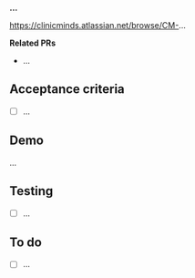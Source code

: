 <!-- CM-1234: Summary -->
<!-- Format the PR title like above. For the summary, copy the title from the Jira issue or write a short description. -->

<!-- Copy and paste the title from the Jira issue below. -->
**...**

<!-- Enter the issue number in the URL below. -->
https://clinicminds.atlassian.net/browse/CM-...

**Related PRs**
<!-- If this PR requires changes in other repositories (like the backend), include URLs to the relevant PRs. -->
- ...

## Acceptance criteria
<!-- Copy and paste the acceptance criteria from the Jira issue below. -->
<!-- To turn it into a task list (with checkboxes), remove any empty lines, select the remaining lines, and press <Cmd+Shift+I>. -->
<!-- Check off all criteria that are met. Include an explanation for all unmet/unchecked criteria. -->
- [ ] ...

## Demo
<!-- Include screenshots/videos below to demonstrate your changes. Include all relevant situations. -->
...

## Testing
<!-- List the situations or cases that are relevant to test. Check off everything that you tested and confirmed working. -->
<!-- If you can think of more things to test, but you cannot (or have not yet) test(ed) them, also include them in the list. Leave them unchecked, so they can be tested later or by someone else. -->
<!-- For API/database changes, think about the client-side or other places where the changes could have impact. -->
- [ ] ...

## To do
<!-- List any remaining tasks, questions about the requirements, or other things that should be done or checked before this issue/PR can be completed/merged. -->
- [ ] ...

<!-- GENERAL -->
<!-- To keep the PR clean and nice to read, please remove sections above if they are not relevant to this issue/PR (like "Related PRs"). -->
<!-- Unfortunately, GitHub doesn't convert rich text into Markdown when you paste it. If you want to copy text with formatting from the Jira issue, you can use a tool like this: https://euangoddard.github.io/clipboard2markdown/ -->
